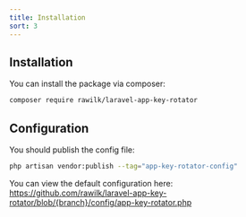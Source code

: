 ```yaml
---
title: Installation
sort: 3
---
```


## Installation

You can install the package via composer:

```bash
composer require rawilk/laravel-app-key-rotator
```

## Configuration

You should publish the config file:

```bash
php artisan vendor:publish --tag="app-key-rotator-config"
```

You can view the default configuration here: https://github.com/rawilk/laravel-app-key-rotator/blob/{branch}/config/app-key-rotator.php
